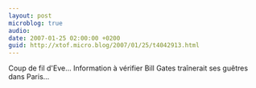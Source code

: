 ```yaml
---
layout: post
microblog: true
audio: 
date: 2007-01-25 02:00:00 +0200
guid: http://xtof.micro.blog/2007/01/25/t4042913.html
---
```

Coup de fil d'Eve... Information à vérifier Bill Gates traînerait ses guêtres dans Paris...
